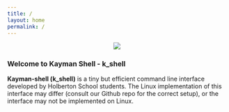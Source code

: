 ```yaml
---
title: /
layout: home
permalink: /
---
```

<p align="center"> <img src = "https://hotemoji.com/images/emoji/8/1xbdigiqloc38.png" /></p>
<h1 style="font-size: 16px">Welcome to Kayman Shell - k_shell</h1>

<div style="margin-top: 16px"><b>Kayman-shell (k_shell)</b> is a tiny but efficient command line interface developed by Holberton School students. The Linux implementation of this interface may differ (consult our Github repo for the correct setup), or the interface may not be implemented on Linux.</div>


